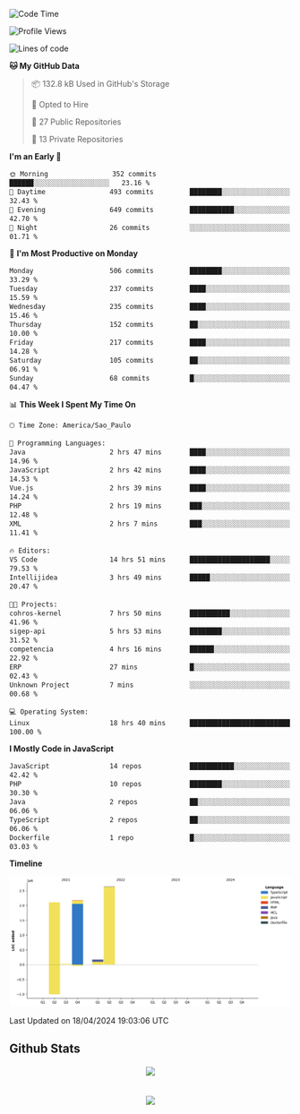  
<!--START_SECTION:waka-->
![Code Time](http://img.shields.io/badge/Code%20Time-1%2C697%20hrs%2041%20mins-blue)

![Profile Views](http://img.shields.io/badge/Profile%20Views-22-blue)

![Lines of code](https://img.shields.io/badge/From%20Hello%20World%20I%27ve%20Written-7.1%20million%20lines%20of%20code-blue)

**🐱 My GitHub Data** 

> 📦 132.8 kB Used in GitHub's Storage 
 > 
> 💼 Opted to Hire
 > 
> 📜 27 Public Repositories 
 > 
> 🔑 13 Private Repositories 
 > 
**I'm an Early 🐤** 

```text
🌞 Morning                352 commits         ██████░░░░░░░░░░░░░░░░░░░   23.16 % 
🌆 Daytime                493 commits         ████████░░░░░░░░░░░░░░░░░   32.43 % 
🌃 Evening                649 commits         ███████████░░░░░░░░░░░░░░   42.70 % 
🌙 Night                  26 commits          ░░░░░░░░░░░░░░░░░░░░░░░░░   01.71 % 
```
📅 **I'm Most Productive on Monday** 

```text
Monday                   506 commits         ████████░░░░░░░░░░░░░░░░░   33.29 % 
Tuesday                  237 commits         ████░░░░░░░░░░░░░░░░░░░░░   15.59 % 
Wednesday                235 commits         ████░░░░░░░░░░░░░░░░░░░░░   15.46 % 
Thursday                 152 commits         ██░░░░░░░░░░░░░░░░░░░░░░░   10.00 % 
Friday                   217 commits         ████░░░░░░░░░░░░░░░░░░░░░   14.28 % 
Saturday                 105 commits         ██░░░░░░░░░░░░░░░░░░░░░░░   06.91 % 
Sunday                   68 commits          █░░░░░░░░░░░░░░░░░░░░░░░░   04.47 % 
```


📊 **This Week I Spent My Time On** 

```text
🕑︎ Time Zone: America/Sao_Paulo

💬 Programming Languages: 
Java                     2 hrs 47 mins       ████░░░░░░░░░░░░░░░░░░░░░   14.96 % 
JavaScript               2 hrs 42 mins       ████░░░░░░░░░░░░░░░░░░░░░   14.53 % 
Vue.js                   2 hrs 39 mins       ████░░░░░░░░░░░░░░░░░░░░░   14.24 % 
PHP                      2 hrs 19 mins       ███░░░░░░░░░░░░░░░░░░░░░░   12.48 % 
XML                      2 hrs 7 mins        ███░░░░░░░░░░░░░░░░░░░░░░   11.41 % 

🔥 Editors: 
VS Code                  14 hrs 51 mins      ████████████████████░░░░░   79.53 % 
Intellijidea             3 hrs 49 mins       █████░░░░░░░░░░░░░░░░░░░░   20.47 % 

🐱‍💻 Projects: 
cohros-kernel            7 hrs 50 mins       ██████████░░░░░░░░░░░░░░░   41.96 % 
sigep-api                5 hrs 53 mins       ████████░░░░░░░░░░░░░░░░░   31.52 % 
competencia              4 hrs 16 mins       ██████░░░░░░░░░░░░░░░░░░░   22.92 % 
ERP                      27 mins             █░░░░░░░░░░░░░░░░░░░░░░░░   02.43 % 
Unknown Project          7 mins              ░░░░░░░░░░░░░░░░░░░░░░░░░   00.68 % 

💻 Operating System: 
Linux                    18 hrs 40 mins      █████████████████████████   100.00 % 
```

**I Mostly Code in JavaScript** 

```text
JavaScript               14 repos            ███████████░░░░░░░░░░░░░░   42.42 % 
PHP                      10 repos            ████████░░░░░░░░░░░░░░░░░   30.30 % 
Java                     2 repos             ██░░░░░░░░░░░░░░░░░░░░░░░   06.06 % 
TypeScript               2 repos             ██░░░░░░░░░░░░░░░░░░░░░░░   06.06 % 
Dockerfile               1 repo              █░░░░░░░░░░░░░░░░░░░░░░░░   03.03 % 
```



**Timeline**

![Lines of Code chart](https://raw.githubusercontent.com/MaueDev/MaueDev/main/assets/bar_graph.png)


 Last Updated on 18/04/2024 19:03:06 UTC
<!--END_SECTION:waka-->

## Github Stats  
<div align="center"><img src="https://github-readme-stats.vercel.app/api/top-langs/?username=MaueDev&hide_border=true&layout=compact" align="center" /></div>  

<br/>  

<br/>  

<div align="center">
<img src="https://komarev.com/ghpvc/?username=MaueDev&&style=flat-square" align="center" />
</div>  
  
